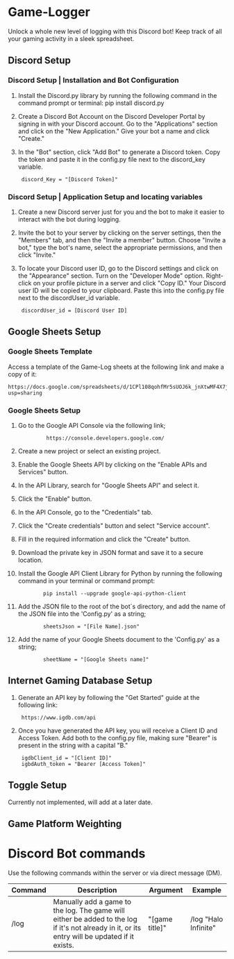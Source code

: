 # Game-Logger
Unlock a whole new level of logging with this Discord bot! Keep track of all your gaming activity in a sleek spreadsheet.

## Discord Setup

### Discord Setup | Installation and Bot Configuration

1. Install the Discord.py library by running the following command in the command prompt or terminal:
        pip install discord.py

2. Create a Discord Bot Account on the Discord Developer Portal by signing in with your Discord account. Go to the "Applications" section and click on the "New Application." Give your bot a name and click "Create."

3. In the "Bot" section, click "Add Bot" to generate a Discord token. Copy the token and paste it in the config.py file next to the discord_key variable.
    
        discord_Key = "[Discord Token]"

### Discord Setup | Application Setup and locating variables

1. Create a new Discord server just for you and the bot to make it easier to interact with the bot during logging.

2. Invite the bot to your server by clicking on the server settings, then the "Members" tab, and then the "Invite a member" button. Choose "Invite a bot," type the bot's name, select the appropriate permissions, and then click "Invite."

3. To locate your Discord user ID, go to the Discord settings and click on the "Appearance" section. Turn on the "Developer Mode" option. Right-click on your profile picture in a server and click "Copy ID." Your Discord user ID will be copied to your clipboard. Paste this into the config.py file next to the discordUser_id variable.

        discordUser_id = [Discord User ID]

## Google Sheets Setup

### Google Sheets Template

Access a template of the Game-Log sheets at the following link and make a copy of it:

    https://docs.google.com/spreadsheets/d/1CPl108qohfMr5sUOJ6k_jnXtwMF4X7js1d38jUbCv0c/edit?usp=sharing

### Google Sheets Setup

1. Go to the Google API Console via the following link;
        
                https://console.developers.google.com/

2. Create a new project or select an existing project.

3. Enable the Google Sheets API by clicking on the "Enable APIs and Services" button.

4. In the API Library, search for "Google Sheets API" and select it.

5. Click the "Enable" button.

6. In the API Console, go to the "Credentials" tab.

7. Click the "Create credentials" button and select "Service account".

8. Fill in the required information and click the "Create" button.

9. Download the private key in JSON format and save it to a secure location.

10. Install the Google API Client Library for Python by running the following command in your terminal or command prompt:

                pip install --upgrade google-api-python-client

11. Add the JSON file to the root of the bot´s directory, and add the name of the JSON file into the 'Config.py' as a string;
        
                sheetsJson = "[File Name].json"
                
12. Add the name of your Google Sheets document to the 'Config.py' as a string;

                sheetName = "[Google Sheets name]"

## Internet Gaming Database Setup

1. Generate an API key by following the "Get Started" guide at the following link:

        https://www.igdb.com/api
        
2. Once you have generated the API key, you will receive a Client ID and Access Token. Add both to the config.py file, making sure "Bearer" is present in the string with a capital "B."

        igdbClient_id = "[Client ID]"
        igbdAuth_token = "Bearer [Access Token]"
        
## Toggle Setup

Currently not implemented, will add at a later date.

## Game Platform Weighting


# Discord Bot commands

Use the following commands within the server or via direct message (DM).

| Command  | Description | Argument  | Example |
| ------------- | ------------- |------------- | ------------- |
| /log  | Manually add a game to the log. The game will either be added to the log if it's not already in it, or its entry will be updated if it exists. | "[game title]"  | /log "Halo Infinite"  |
